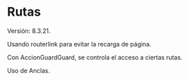 # Rutas

Versión: 8.3.21.

Usando routerlink para evitar la recarga de página.

Con AccionGuardGuard, se controla el acceso a ciertas rutas.

Uso de Anclas.
